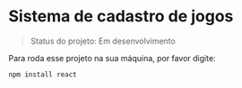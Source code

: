 <h1>Sistema de cadastro de jogos</h1>

>Status do projeto: Em desenvolvimento

Para roda esse projeto na sua máquina, por favor digite:

```
npm install react
```
